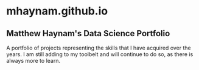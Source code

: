 # mhaynam.github.io
## Matthew Haynam's Data Science Portfolio ##
A portfolio of projects representing the skills that I have acquired over the years. I am still adding to my toolbelt and will continue to do so, as there is always more to learn.
